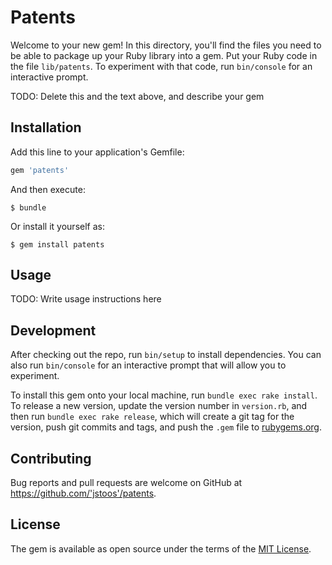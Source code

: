 # Patents

Welcome to your new gem! In this directory, you'll find the files you need to be able to package up your Ruby library into a gem. Put your Ruby code in the file `lib/patents`. To experiment with that code, run `bin/console` for an interactive prompt.

TODO: Delete this and the text above, and describe your gem

## Installation

Add this line to your application's Gemfile:

```ruby
gem 'patents'
```

And then execute:

    $ bundle

Or install it yourself as:

    $ gem install patents

## Usage

TODO: Write usage instructions here

## Development

After checking out the repo, run `bin/setup` to install dependencies. You can also run `bin/console` for an interactive prompt that will allow you to experiment.

To install this gem onto your local machine, run `bundle exec rake install`. To release a new version, update the version number in `version.rb`, and then run `bundle exec rake release`, which will create a git tag for the version, push git commits and tags, and push the `.gem` file to [rubygems.org](https://rubygems.org).

## Contributing

Bug reports and pull requests are welcome on GitHub at https://github.com/'jstoos'/patents.

## License

The gem is available as open source under the terms of the [MIT License](https://opensource.org/licenses/MIT).
